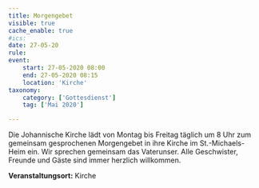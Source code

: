 ```yaml
---
title: Morgengebet
visible: true
cache_enable: true
#ics: 
date: 27-05-20
rule: 
event:
	start: 27-05-2020 08:00
	end: 27-05-2020 08:15
	location: 'Kirche'
taxonomy:
	category: ['Gottesdienst']
	tag: ['Mai 2020']

---
```

Die Johannische Kirche lädt von Montag bis Freitag täglich um 8 Uhr zum gemeinsam gesprochenen Morgengebet in ihre Kirche im St.-Michaels-Heim ein. Wir sprechen gemeinsam das Vaterunser. Alle Geschwister, Freunde und Gäste sind immer herzlich willkommen.



**Veranstaltungsort:** Kirche

